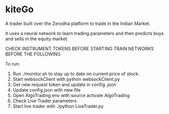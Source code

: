 # kiteGo

A trader built over the Zerodha platform to trade in the Indian Market.

It uses a neural network to learn trading parameters and then predicts buys and sells in the equity market.



CHECK INSTRUMENT TOKENS BEFORE STARTING
TRAIN NETWORKS BEFORE THE FOLLOWING

To run:

1) Run ./monitor.sh to stay up to date on current price of stock.
2) Start websockClient with python websockClient.py
3) Get new request token and update in config .json
4) Update config.json with new file
5) Open AlgoTrading env with source activate AlgoTrading
6) Check Live Trader parameters
7) Start live trader with ./python LiveTrader.py
 
